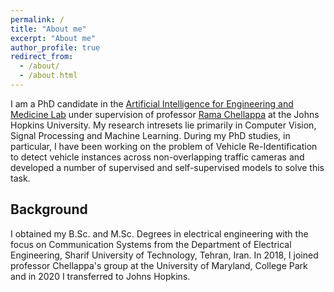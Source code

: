 ```yaml
---
permalink: /
title: "About me"
excerpt: "About me"
author_profile: true
redirect_from: 
  - /about/
  - /about.html
---
```



I am a PhD candidate in the [Artificial Intelligence for Engineering and Medicine Lab](https://aiem.jhu.edu) under supervision of professor [Rama Chellappa](https://engineering.jhu.edu/ece/faculty/rama-chellappa/) at the Johns Hopkins University. My research intresets lie primarily in Computer Vision, Signal Processing and Machine Learning. During my PhD studies, in particular, I have been working on the problem of Vehicle Re-Identification to detect vehicle instances across non-overlapping traffic cameras and developed a number of supervised and self-supervised models to solve this task. 

Background
------
I obtained my B.Sc. and M.Sc. Degrees in electrical engineering with the focus on Communication Systems from the Department of Electrical Engineering, Sharif University of Technology, Tehran, Iran. In 2018, I joined professor Chellappa's group at the University of Maryland, College Park and in 2020 I transferred to Johns Hopkins.